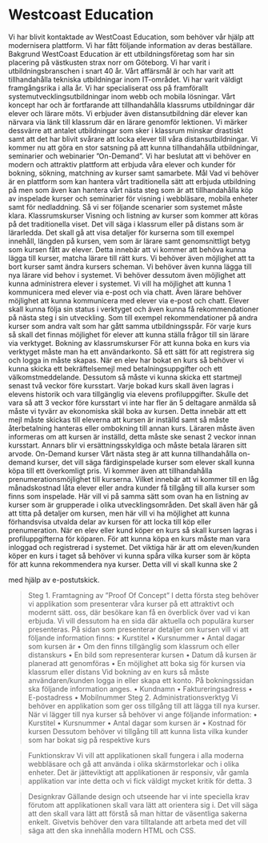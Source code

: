 <h1>Westcoast Education</h1>

Vi har blivit kontaktade av WestCoast Education, som behöver vår hjälp att modernisera plattform. Vi har fått följande information av deras beställare.
Bakgrund
WestCoast Education är ett utbildningsföretag som har sin placering på västkusten strax norr om Göteborg. Vi har varit i utbildningsbranschen i snart 40 år. Vårt affärsmål är och har varit att tillhandahålla tekniska utbildningar inom IT-området.
Vi har varit väldigt framgångsrika i alla år. Vi har specialiserat oss på framförallt systemutvecklingsutbildningar inom webb och mobila lösningar.
Vårt koncept har och är fortfarande att tillhandahålla klassrums utbildningar där elever och lärare möts. Vi erbjuder även distansutbildning där elever kan närvara via länk till klassrum där en lärare genomför lektionen.
Vi märker dessvärre att antalet utbildningar som sker i klassrum minskar drastiskt samt att det har blivit svårare att locka elever till våra distansutbildningar.
Vi kommer nu att göra en stor satsning på att kunna tillhandahålla utbildningar, seminarier och webinarier ”On-Demand”.
Vi har beslutat att vi behöver en modern och attraktiv plattform att erbjuda våra elever och kunder för bokning, sökning, matchning av kurser samt samarbete.
Mål
Vad vi behöver är en plattform som kan hantera vårt traditionella sätt att erbjuda utbildning på men som även kan hantera vårt nästa steg som är att tillhandahålla köp av inspelade kurser och seminarier för visning i webbläsare, mobila enheter samt för nedladdning.
Så vi ser följande scenarier som systemet måste klara.
Klassrumskurser
Visning och listning av kurser som kommer att köras på det traditionella viset. Det vill säga i klassrum eller på distans som är lärarledda. Det skall gå att visa detaljer för kurserna som till exempel innehåll, längden på kursen, vem som är lärare samt genomsnittligt betyg som kursen fått av elever.
Detta innebär att vi kommer att behöva kunna lägga till kurser, matcha lärare till rätt kurs. Vi behöver även möjlighet att ta bort kurser samt ändra kursers scheman.
Vi behöver även kunna lägga till nya lärare vid behov i systemet. Vi behöver dessutom även möjlighet att kunna administrera elever i systemet. Vi vill ha möjlighet att kunna
1
kommunicera med elever via e-post och via chatt. Även lärare behöver möjlighet att kunna kommunicera med elever via e-post och chatt.
Elever skall kunna följa sin status i verktyget och även kunna få rekommendationer på nästa steg i sin utveckling. Som till exempel rekommendationer på andra kurser som andra valt som har gått samma utbildningsspår.
För varje kurs så skall det finnas möjlighet för elever att kunna ställa frågor till sin lärare via verktyget.
Bokning av klassrumskurser
För att kunna boka en kurs via verktyget måste man ha ett användarkonto. Så ett sätt för att registrera sig och logga in måste skapas.
När en elev har bokat en kurs så behöver vi kunna skicka ett bekräftelsemejl med betalningsuppgifter och ett välkomstmeddelande. Dessutom så måste vi kunna skicka ett startmejl senast två veckor före kursstart.
Varje bokad kurs skall även lagras i elevens historik och vara tillgänglig via elevens profiluppgifter.
Skulle det vara så att 3 veckor före kursstart vi inte har fler än 5 deltagare anmälda så måste vi tyvärr av ekonomiska skäl boka av kursen. Detta innebär att ett mejl måste skickas
till eleverna att kursen är inställd samt så måste återbetalning hanteras eller ombokning till annan kurs.
Läraren måste även informeras om att kursen är inställd, detta måste ske senast 2 veckor innan kursstart. Annars blir vi ersättningsskyldiga och måste betala läraren sitt arvode.
On-Demand kurser
Vårt nästa steg är att kunna tillhandahålla on-demand kurser, det vill säga färdiginspelade kurser som elever skall kunna köpa till ett överkomligt pris. Vi kommer även att tillhandahålla prenumerationsmöjlighet till kurserna. Vilket innebär att vi kommer till en låg månadskostnad låta elever eller andra kunder få tillgång till alla kurser som finns som inspelade.
Här vill vi på samma sätt som ovan ha en listning av kurser som är grupperade i olika utvecklingsområden. Det skall även här gå att titta på detaljer om kursen, men här vill vi ha möjlighet att kunna förhandsvisa utvalda delar av kursen för att locka till köp eller prenumeration.
När en elev eller kund köper en kurs så skall kursen lagras i profiluppgifterna för köparen. För att kunna köpa en kurs måste man vara inloggad och registrerad i systemet.
Det viktiga här är att om eleven/kunden köper en kurs i taget så behöver vi kunna spåra vilka kurser som är köpta för att kunna rekommendera nya kurser. Detta vill vi skall kunna ske
2

med hjälp av e-postutskick.
>Steg 1.
Framtagning av ”Proof Of Concept”
> I detta första steg behöver vi applikation som presenterar våra kurser på ett attraktivt och modernt sätt. oss, där besökare kan få en överblick över vad vi kan erbjuda. Vi vill dessutom ha en sida där aktuella och populära kurser presenteras.
På sidan som presenterar detaljer om kursen vill vi att följande information finns:
• Kurstitel
• Kursnummer
• Antal dagar som kursen är
• Om den finns tillgänglig som klassrum och eller distanskurs
• En bild som representerar kursen
• Datum då kursen är planerad att genomföras
• En möjlighet att boka sig för kursen via klassrum eller distans
> Vid bokning av en kurs så måste användaren/kunden logga in eller skapa ett konto. På bokningssidan ska följande information anges.
• Kundnamn
• Faktureringsadress • E-postadress
• Mobilnummer
Steg 2.
Administrationsverktyg
> Vi behöver en applikation som ger oss tillgång till att lägga till nya kurser. När vi lägger till nya kurser så behöver vi ange följande information:
• Kurstitel
• Kursnummer
• Antal dagar som kursen är
• Kostnad för kursen
Dessutom behöver vi tillgång till att kunna lista vilka kunder som har bokat sig på respektive kurs

>Funktionskrav
Vi vill att applikationen skall fungera i alla moderna webbläsare och gå att använda i olika skärmstorlekar och i olika enheter. Det är jätteviktigt att applikationen är responsiv, vår gamla applikation var inte detta och vi fick väldigt mycket kritik för detta.
3

> Designkrav
Gällande design och utseende har vi inte speciella krav förutom att applikationen skall vara lätt att orientera sig i. Det vill säga att den skall vara lätt att förstå så man hittar de väsentliga sakerna enkelt. Givetvis behöver den vara tilltalande att arbeta med det vill säga att den ska innehålla modern HTML och CSS.
